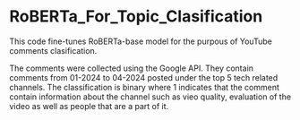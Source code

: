 # RoBERTa_For_Topic_Clasification

This code fine-tunes RoBERTa-base model for the purpous of YouTube comments clasification.

The comments were collected using the Google API.
They contain comments from 01-2024 to 04-2024 posted under the top 5 tech related channels.
The classification is binary where 1 indicates that the comment contain information about the channel such as vieo quality, 
evaluation of the video as well as people that are a part of it.
